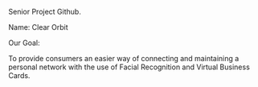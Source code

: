 Senior Project Github. 

Name: Clear Orbit

Our Goal:

To provide consumers an easier way of connecting and maintaining a personal network with the use of Facial Recognition and Virtual Business Cards. 
